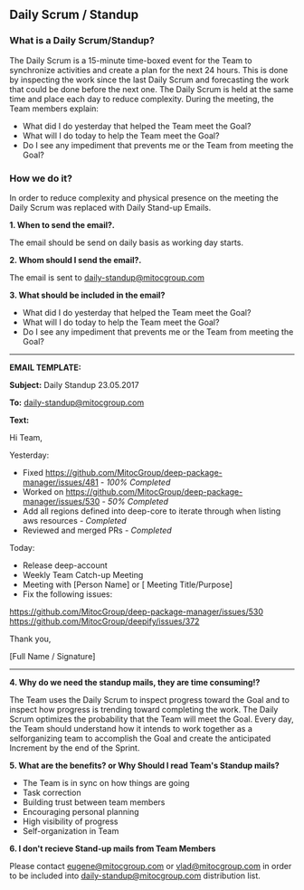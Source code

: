 **Daily Scrum / Standup**
---------------------------

### **What is a Daily Scrum/Standup?**

The Daily Scrum is a 15-minute time-boxed event for the Team to synchronize
activities and create a plan for the next 24 hours. This is done by inspecting the work since the
last Daily Scrum and forecasting the work that could be done before the next one. The Daily
Scrum is held at the same time and place each day to reduce complexity. During the meeting,
the Team members explain:
- What did I do yesterday that helped the Team meet the Goal?
- What will I do today to help the  Team meet the Goal?
- Do I see any impediment that prevents me or the Team from meeting the Goal?

### **How we do it?**

In order to reduce complexity and physical presence on the meeting the Daily Scrum was replaced with Daily Stand-up Emails.

**1. When to send the email?.** 

The email should be send on daily basis as working day starts.

**2. Whom should I send the email?.** 

The email is sent to daily-standup@mitocgroup.com

**3. What should be included in the email?**
- What did I do yesterday that helped the Team meet the Goal?
- What will I do today to help the Team meet the Goal?
- Do I see any impediment that prevents me or the Team from meeting the Goal?

_______
**EMAIL TEMPLATE:**

**Subject:** Daily Standup 23.05.2017

**To:** daily-standup@mitocgroup.com

**Text:**

Hi Team,

Yesterday:
- Fixed https://github.com/MitocGroup/deep-package-manager/issues/481 - *100% Completed*
- Worked on https://github.com/MitocGroup/deep-package-manager/issues/530 - *50% Completed*
- Add all regions defined into deep-core to iterate through when listing aws resources - *Completed*
- Reviewed and merged PRs - *Completed*

Today:
- Release deep-account
- Weekly Team Catch-up Meeting
- Meeting with [Person Name] or [ Meeting Title/Purpose]
- Fix the following issues:

 https://github.com/MitocGroup/deep-package-manager/issues/530
 https://github.com/MitocGroup/deepify/issues/372

Thank you,

[Full Name / Signature]
____

**4. Why do we need the standup mails, they are time consuming!?**

The Team uses the Daily Scrum to inspect progress toward the Goal and to inspect how progress is trending toward completing the work. The Daily Scrum optimizes the probability that the Team will meet the Goal. Every day, the Team should understand how it intends to work together as a selforganizing team to accomplish the Goal and create the anticipated Increment by the end of the Sprint.

**5. What are the benefits? or Why Should I read Team's Standup mails?**
- The Team is in sync on how things are going
- Task correction
- Building trust between team members
- Encouraging personal planning
- High visibility of progress
- Self-organization in Team

**6. I don't recieve Stand-up mails from Team Members** 

Please contact eugene@mitocgroup.com or vlad@mitocgroup.com in order to be included into daily-standup@mitocgroup.com distribution  list.
